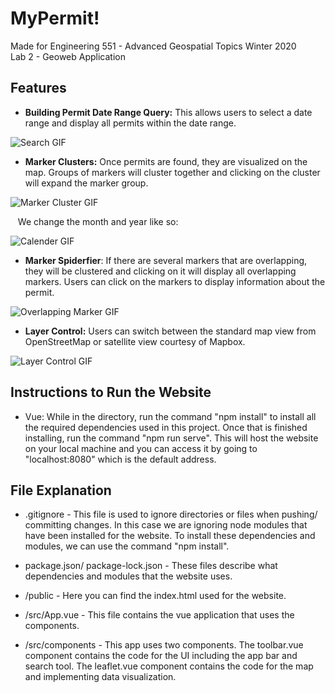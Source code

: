 # MyPermit!

Made for Engineering 551 - Advanced Geospatial Topics Winter 2020  
Lab 2 - Geoweb Application   

## Features 

* **Building Permit Date Range Query:** This allows users to select a date range and display all permits within the date range.

![Search GIF](https://media.giphy.com/media/ZdZxD6pDgMw06EBzV5/giphy.gif)

* **Marker Clusters:** Once permits are found, they are visualized on the map. Groups of markers will cluster together and clicking on the cluster will expand the marker group. 

![Marker Cluster GIF](https://media.giphy.com/media/TfKuRwz1mC764HU2UY/giphy.gif)
 
&nbsp;&nbsp;&nbsp;We change the month and year like so:
   
![Calender GIF](https://media.giphy.com/media/YrkU9QvvZRKETp9qmG/giphy.gif)

* **Marker Spiderfier**: If there are several markers that are overlapping, they will be clustered and clicking on it will display all overlapping markers. Users can click on the markers to display information about the permit. 

![Overlapping Marker GIF](https://media.giphy.com/media/JsPKoSFYA5SISM8LFw/giphy.gif)

* **Layer Control:** Users can switch between the standard map view from OpenStreetMap or satellite view courtesy of Mapbox.

![Layer Control GIF](https://media.giphy.com/media/MWriQv4MGDR48SST0J/giphy.gif)

## Instructions to Run the Website

* Vue: While in the directory, run the command "npm install" to install all the required dependencies used in this project. Once that is finished installing, run the command "npm run serve". This will host the website on your local machine and you can access it by going to "localhost:8080" which is the default address.  

## File Explanation 
* .gitignore - This file is used to ignore directories or files when pushing/ committing changes. In this case we are ignoring node modules that have been installed for the website. To install these dependencies and modules, we can use the command "npm install".

* package.json/ package-lock.json - These files describe what dependencies and modules that the website uses.

* /public - Here you can find the index.html used for the website.

* /src/App.vue - This file contains the vue application that uses the components. 

* /src/components - This app uses two components. The toolbar.vue component contains the code for the UI including the app bar and search tool. The leaflet.vue component contains the code for the map and implementing data visualization.  
